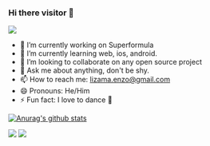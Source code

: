 ### Hi there visitor 👋
<img src="https://profile-counter.glitch.me/enzoftware/count.svg" />

- 🔭 I’m currently working on Superformula
- 🌱 I’m currently learning web, ios, android.
- 👯 I’m looking to collaborate on any open source project
- 💬 Ask me about anything, don't be shy.
- 📫 How to reach me: lizama.enzo@gmail.com
- 😄 Pronouns: He/Him
- ⚡ Fun fact: I love to dance 👯

[![Anurag's github stats](https://github-readme-stats.vercel.app/api?username=enzoftware)](https://github.com/anuraghazra/github-readme-stats)

<img src="https://activity-graph.herokuapp.com/graph?username=enzoftware&theme=light&hide_border=true" />  

<img src="https://github-profile-trophy.vercel.app/?username=enzoftware&theme=light" />

